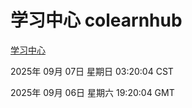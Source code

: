 # 学习中心 colearnhub
[学习中心](http://59.174.8.35:56308/colearnhub/)

2025年 09月 07日 星期日 03:20:04 CST

2025年 09月 06日 星期六 19:20:04 GMT
